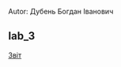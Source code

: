 Autor: Дубень Богдан Іванович

lab_3
---

[Звіт][1]

 [1]: https://docs.google.com/document/d/15tnFBcmtwNd18vzRqEF6d36A5G5hd5Zw7eXdPbruZ4k/edit?usp=sharing
